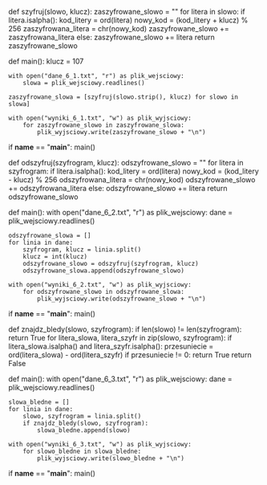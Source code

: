 def szyfruj(slowo, klucz):
    zaszyfrowane_slowo = ""
    for litera in slowo:
        if litera.isalpha():
            kod_litery = ord(litera)
            nowy_kod = (kod_litery + klucz) % 256
            zaszyfrowana_litera = chr(nowy_kod)
            zaszyfrowane_slowo += zaszyfrowana_litera
        else:
            zaszyfrowane_slowo += litera
    return zaszyfrowane_slowo


def main():
    klucz = 107

    with open("dane_6_1.txt", "r") as plik_wejsciowy:
        slowa = plik_wejsciowy.readlines()

    zaszyfrowane_slowa = [szyfruj(slowo.strip(), klucz) for slowo in slowa]

    with open("wyniki_6_1.txt", "w") as plik_wyjsciowy:
        for zaszyfrowane_slowo in zaszyfrowane_slowa:
            plik_wyjsciowy.write(zaszyfrowane_slowo + "\n")

if __name__ == "__main__":
    main()







def odszyfruj(szyfrogram, klucz):
    odszyfrowane_slowo = ""
    for litera in szyfrogram:
        if litera.isalpha():
            kod_litery = ord(litera)
            nowy_kod = (kod_litery - klucz) % 256
            odszyfrowana_litera = chr(nowy_kod)
            odszyfrowane_slowo += odszyfrowana_litera
        else:
            odszyfrowane_slowo += litera
    return odszyfrowane_slowo


def main():
    with open("dane_6_2.txt", "r") as plik_wejsciowy:
        dane = plik_wejsciowy.readlines()

    odszyfrowane_slowa = []
    for linia in dane:
        szyfrogram, klucz = linia.split()
        klucz = int(klucz)
        odszyfrowane_slowo = odszyfruj(szyfrogram, klucz)
        odszyfrowane_slowa.append(odszyfrowane_slowo)

    with open("wyniki_6_2.txt", "w") as plik_wyjsciowy:
        for odszyfrowane_slowo in odszyfrowane_slowa:
            plik_wyjsciowy.write(odszyfrowane_slowo + "\n")

if __name__ == "__main__":
    main()









def znajdz_bledy(slowo, szyfrogram):
    if len(slowo) != len(szyfrogram):
        return True
    for litera_slowa, litera_szyfr in zip(slowo, szyfrogram):
        if litera_slowa.isalpha() and litera_szyfr.isalpha():
            przesuniecie = ord(litera_slowa) - ord(litera_szyfr)
            if przesuniecie != 0:
                return True
    return False


def main():
    with open("dane_6_3.txt", "r") as plik_wejsciowy:
        dane = plik_wejsciowy.readlines()

    slowa_bledne = []
    for linia in dane:
        slowo, szyfrogram = linia.split()
        if znajdz_bledy(slowo, szyfrogram):
            slowa_bledne.append(slowo)

    with open("wyniki_6_3.txt", "w") as plik_wyjsciowy:
        for slowo_bledne in slowa_bledne:
            plik_wyjsciowy.write(slowo_bledne + "\n")

if __name__ == "__main__":
    main()
